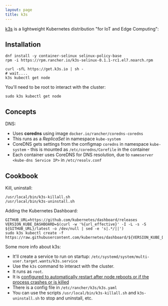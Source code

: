 ```yaml
---
layout: page
title: k3s
---
```


[k3s](https://k3s.io/) is a lightweight Kubernetes distribution "for IoT and Edge Computing":

## Installation

```
dnf install -y container-selinux selinux-policy-base
rpm -i https://rpm.rancher.io/k3s-selinux-0.1.1-rc1.el7.noarch.rpm

curl -sfL https://get.k3s.io | sh -
# wait....
k3s kubectl get node
```

You'll need to be root to interact with the cluster:

```
sudo k3s kubectl get node
```

## Concepts

DNS:

- Uses **coredns** using image `docker.io/rancher/coredns-coredns`
- This runs as a _ReplicaSet_ in namespace `kube-system`
- CoreDNS gets settings from the configmap `coredns` in namespace `kube-system` - this is mounted as `/etc/coredns/Corefile` in the container
- Each container uses CoreDNS for DNS resolution, due to  `nameserver <kube-dns Service IP>` in `/etc/resolv.conf`

## Cookbook

Kill, uninstall:

```
/usr/local/bin/k3s-killall.sh
/usr/local/bin/k3s-uninstall.sh
```

Adding the Kubernetes Dashboard:

```
GITHUB_URL=https://github.com/kubernetes/dashboard/releases
VERSION_KUBE_DASHBOARD=$(curl -w '%{url_effective}' -I -L -s -S ${GITHUB_URL}/latest -o /dev/null | sed -e 's|.*/||')
sudo k3s kubectl create -f https://raw.githubusercontent.com/kubernetes/dashboard/${VERSION_KUBE_DASHBOARD}/aio/deploy/recommended.yaml
```

Some more info about k3s:

- It'll create a service to run on startup: `/etc/systemd/system/multi-user.target.wants/k3s.service`
- Use the `k3s` command to interact with the cluster.
- It runs as `root`.
- It is [configured to automatically restart after node reboots or if the process crashes or is killed](https://rancher.com/docs/k3s/latest/en/quick-start/)
- There is a config file in `/etc/rancher/k3s/k3s.yaml`
- You can use the scripts `/usr/local/bin/k3s-killall.sh` and `k3s-uninstall.sh` to stop and uninstall, etc.

